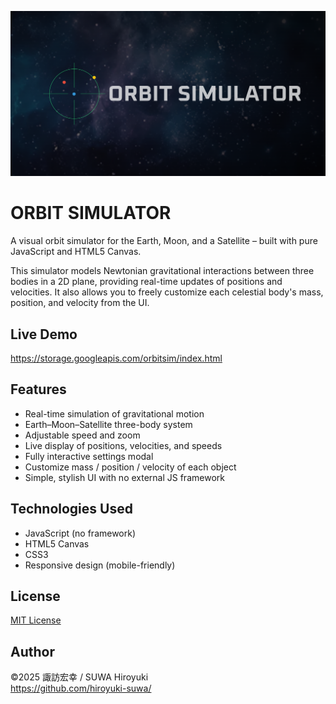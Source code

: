 ![ORBIT SIMULATOR](assets/ogp.png)

# ORBIT SIMULATOR

A visual orbit simulator for the Earth, Moon, and a Satellite – built with pure JavaScript and HTML5 Canvas.

This simulator models Newtonian gravitational interactions between three bodies in a 2D plane, providing real-time updates of positions and velocities. It also allows you to freely customize each celestial body's mass, position, and velocity from the UI.

## Live Demo

https://storage.googleapis.com/orbitsim/index.html

## Features

- Real-time simulation of gravitational motion
- Earth–Moon–Satellite three-body system
- Adjustable speed and zoom
- Live display of positions, velocities, and speeds
- Fully interactive settings modal
- Customize mass / position / velocity of each object
- Simple, stylish UI with no external JS framework

## Technologies Used

- JavaScript (no framework)
- HTML5 Canvas
- CSS3
- Responsive design (mobile-friendly)

## License

[MIT License](LICENSE)

## Author

&copy;2025 諏訪宏幸 / SUWA Hiroyuki  
https://github.com/hiroyuki-suwa/
